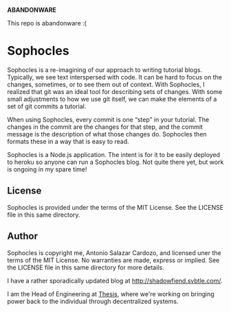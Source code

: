 **ABANDONWARE**

This repo is abandonware :(

# Sophocles

Sophocles is a re-imagining of our approach to writing tutorial
blogs. Typically, we see text interspersed with code. It can be hard to
focus on the changes, sometimes, or to see them out of context. With
Sophocles, I realized that git was an ideal tool for describing sets of
changes. With some small adjustments to how we use git itself, we can
make the elements of a set of git commits a tutorial.

When using Sophocles, every commit is one “step” in your tutorial. The
changes in the commit are the changes for that step, and the commit
message is the description of what those changes do. Sophocles then
formats these in a way that is easy to read.

Sophocles is a Node.js application. The intent is for it to be easily
deployed to heroku so anyone can run a Sophocles blog. Not quite there
yet, but work is ongoing in my spare time!

## License

Sophocles is provided under the terms of the MIT License. See the
LICENSE file in this same directory.

## Author

Sophocles is copyright me, Antonio Salazar Cardozo, and licensed uner
the terms of the MIT License. No warranties are made, express or
implied. See the LICENSE file in this same directory for more details.

I have a rather sporadically updated blog at http://shadowfiend.svbtle.com/.

I am the Head of Engineering at [Thesis](https://thesis.co), where we're
working on bringing power back to the individual through decentralized systems.
